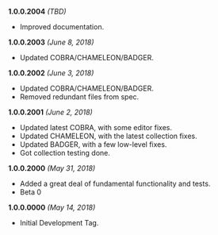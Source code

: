 **1.0.0.2004** *(TBD)*

- Improved documentation.

**1.0.0.2003** *(June 8, 2018)*

- Updated COBRA/CHAMELEON/BADGER.

**1.0.0.2002** *(June 3, 2018)*

- Updated COBRA/CHAMELEON/BADGER.
- Removed redundant files from spec.

**1.0.0.2001** *(June 2, 2018)*

- Updated latest COBRA, with some editor fixes.
- Updated CHAMELEON, with the latest collection fixes.
- Updated BADGER, with a few low-level fixes.
- Got collection testing done.

**1.0.0.2000** *(May 31, 2018)*

- Added a great deal of fundamental functionality and tests.
- Beta 0

**1.0.0.0000** *(May 14, 2018)*

- Initial Development Tag.